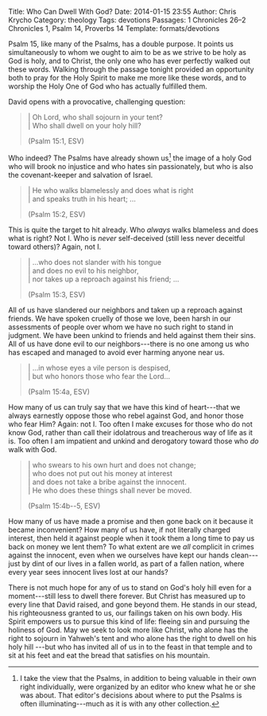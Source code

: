 Title: Who Can Dwell With God?
Date: 2014-01-15 23:55
Author: Chris Krycho
Category: theology
Tags: devotions
Passages: 1 Chronicles 26–2 Chronicles 1, Psalm 14, Proverbs 14
Template: formats/devotions

Psalm 15, like many of the Psalms, has a double purpose. It points us
simultaneously to whom we ought to aim to be as we strive to be holy as God is
holy, and to Christ, the only one who has ever perfectly walked out these words.
Walking through the passage tonight provided an opportunity both to pray for the
Holy Spirit to make me more like these words, and to worship the Holy One of God
who has actually fulfilled them.

David opens with a provocative, challenging question:

> | Oh <span class=smcp>Lord</span>, who shall sojourn in your tent?  
> |     Who shall dwell on your holy hill? 
> 
> (Psalm 15:1, ESV)

Who indeed? The Psalms have already shown us[^1] the image of a holy God who
will brook no injustice and who hates sin passionately, but who is also the
covenant-keeper and salvation of Israel.

> | He who walks blamelessly and does what is right  
> |     and speaks truth in his heart; ... 
> 
> (Psalm 15:2, ESV)

This is quite the target to hit already. Who *always* walks blameless and does
what is right? Not I. Who is *never* self-deceived (still less never deceitful
toward others)? Again, not I.

> | ...who does not slander with his tongue  
> |     and does no evil to his neighbor,  
> |     nor takes up a reproach against his friend; ... 
> 
> (Psalm 15:3, ESV)

All of us have slandered our neighbors and taken up a reproach against friends.
We have spoken cruelly of those we love, been harsh in our assessments of people
over whom we have no such right to stand in judgment. We have been unkind to
friends and held against them their sins. All of us have done evil to our
neighbors---there is no one among us who has escaped and managed to avoid ever
harming anyone near us.

> | ...in whose eyes a vile person is despised,  
> |     but who honors those who fear the Lord… 
> 
> (Psalm 15:4a, ESV)

How many of us can truly say that we have this kind of heart---that we always
earnestly oppose those who rebel against God, and honor those who fear Him?
Again: not I. Too often I make excuses for those who do not know God, rather
than call their idolatrous and treacherous way of life as it is. Too often I am
impatient and unkind and derogatory toward those who *do* walk with God.

> | who swears to his own hurt and does not change;  
> |     who does not put out his money at interest  
> | and does not take a bribe against the innocent.  
> |     He who does these things shall never be moved. 
> 
> (Psalm 15:4b--5, ESV)

How many of us have made a promise and then gone back on it because it became
inconvenient? How many of us have, if not literally charged interest, then held
it against people when it took them a long time to pay us back on money we lent
them? To what extent are we *all* complicit in crimes against the innocent, even
when we ourselves have kept our hands clean---just by dint of our lives in a
fallen world, as part of a fallen nation, where every year sees innocent lives
lost at our hands?

There is not much hope for any of us to stand on God's holy hill even for a
moment---still less to dwell there forever. But Christ has measured up to every
line that David raised, and gone beyond them. He stands in our stead, his
righteousness granted to us, our failings taken on his own body. His Spirit
empowers us to pursue this kind of life: fleeing sin and pursuing the holiness
of God. May we seek to look more like Christ, who alone  has the right to
sojourn in Yahweh's tent and who alone has the right to dwell on his holy hill
---but who has invited all of us in to the feast in that temple and to sit at
his feet and eat the bread that satisfies on his mountain.

[^1]: I take the view that the Psalms, in addition to being valuable in their
own right individually, were organized by an editor who knew what he or she was
about. That editor's decisions about where to put the Psalms is often
illuminating---much as it is with any other collection.